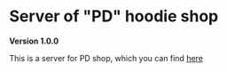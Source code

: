 # Server of "PD" hoodie shop

**Version 1.0.0**

This is a server for PD shop, which you can find [here](https://github.com/mrkelder/pd)
